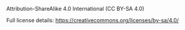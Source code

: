 Attribution-ShareAlike 4.0 International (CC BY-SA 4.0) 

Full license details: https://creativecommons.org/licenses/by-sa/4.0/